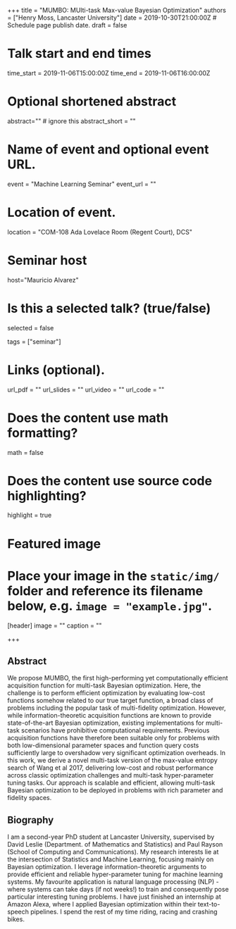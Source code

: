 +++
title = "MUMBO: MUlti-task Max-value Bayesian Optimization"
authors = ["Henry Moss, Lancaster University"]
date = 2019-10-30T21:00:00Z  # Schedule page publish date.
draft = false

# Talk start and end times
time_start = 2019-11-06T15:00:00Z
time_end = 2019-11-06T16:00:00Z

# Optional shortened abstract
abstract="" # ignore this
abstract_short = ""

# Name of event and optional event URL.
event = "Machine Learning Seminar"
event_url = ""

# Location of event.
location = "COM-108 Ada Lovelace Room (Regent Court), DCS"

# Seminar host
host="Mauricio Alvarez"

# Is this a selected talk? (true/false)
selected = false

tags = ["seminar"]

# Links (optional).
url_pdf = ""
url_slides = ""
url_video = ""
url_code = ""

# Does the content use math formatting?
math = false

# Does the content use source code highlighting?
highlight = true

# Featured image
# Place your image in the `static/img/` folder and reference its filename below, e.g. `image = "example.jpg"`.
[header]
image = ""
caption = ""

+++

## Abstract

We propose MUMBO, the first high-performing yet computationally efficient acquisition function for multi-task Bayesian optimization. Here, the challenge is to perform efficient optimization by evaluating low-cost functions somehow related to our true target function, a broad class of problems including the popular task of multi-fidelity optimization. However, while information-theoretic acquisition functions are known to provide state-of-the-art Bayesian optimization, existing implementations for multi-task scenarios have prohibitive computational requirements. Previous acquisition functions have therefore been suitable only for problems with both low-dimensional parameter spaces and function query costs sufficiently large to overshadow very significant optimization overheads. In this work, we derive a novel multi-task version of the max-value entropy search of Wang et al 2017, delivering low-cost and robust performance across classic optimization challenges and multi-task hyper-parameter tuning tasks. Our approach is scalable and efficient, allowing multi-task Bayesian optimization to be deployed in problems with rich parameter and fidelity spaces.

## Biography

I am a second-year PhD student at Lancaster University, supervised by David Leslie (Department. of Mathematics and Statistics) and Paul Rayson (School of Computing and Communications). My research interests lie at the intersection of Statistics and Machine Learning, focusing mainly on Bayesian optimization. I leverage information-theoretic arguments to provide efficient and reliable hyper-parameter tuning for machine learning systems. My favourite application is natural language processing (NLP) - where systems can take days (if not weeks!) to train and consequently pose particular interesting tuning problems. I have just finished an internship at Amazon Alexa, where I applied Bayesian optimization within their text-to-speech pipelines. I spend the rest of my time riding, racing and crashing bikes.